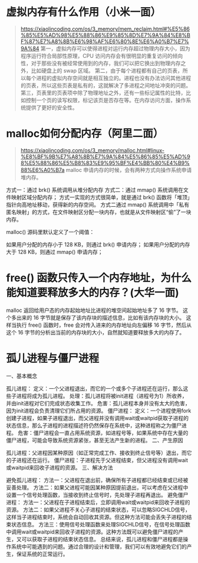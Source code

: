 # 虚拟内存有什么作用（小米一面）
> https://xiaolincoding.com/os/3_memory/mem_reclaim.html#%E5%86%85%E5%AD%98%E5%88%86%E9%85%8D%E7%9A%84%E8%BF%87%E7%A8%8B%E6%98%AF%E6%80%8E%E6%A0%B7%E7%9A%84
第一，虚拟内存可以使得进程对运行内存超过物理内存大小，因为程序运行符合局部性原理，CPU 访问内存会有很明显的重复访问的倾向性，对于那些没有被经常使用到的内存，我们可以把它换出到物理内存之外，比如硬盘上的 swap 区域。
第二，由于每个进程都有自己的页表，所以每个进程的虚拟内存空间就是相互独立的。进程也没有办法访问其他进程的页表，所以这些页表是私有的，这就解决了多进程之间地址冲突的问题。
第三，页表里的页表项中除了物理地址之外，还有一些标记属性的比特，比如控制一个页的读写权限，标记该页是否存在等。在内存访问方面，操作系统提供了更好的安全性。

# malloc如何分配内存（阿里二面）
> https://xiaolincoding.com/os/3_memory/malloc.html#linux-%E8%BF%9B%E7%A8%8B%E7%9A%84%E5%86%85%E5%AD%98%E5%88%86%E5%B8%83%E9%95%BF%E4%BB%80%E4%B9%88%E6%A0%B7a
malloc 申请内存的时候，会有两种方式向操作系统申请堆内存。

方式一：通过 brk() 系统调用从堆分配内存
方式二：通过 mmap() 系统调用在文件映射区域分配内存；
方式一实现的方式很简单，就是通过 brk() 函数将「堆顶」指针向高地址移动，获得新的内存空间。
方式二通过 mmap() 系统调用中「私有匿名映射」的方式，在文件映射区分配一块内存，也就是从文件映射区“偷”了一块内存。

malloc() 源码里默认定义了一个阈值：

如果用户分配的内存小于 128 KB，则通过 brk() 申请内存；
如果用户分配的内存大于 128 KB，则通过 mmap() 申请内存；

# free() 函数只传入一个内存地址，为什么能知道要释放多大的内存？(大华一面)

malloc 返回给用户态的内存起始地址比进程的堆空间起始地址多了 16 字节。
这个多出来的 16 字节就是保存了该内存块的描述信息，比如有该内存块的大小。
这样当执行 free() 函数时，free 会对传入进来的内存地址向左偏移 16 字节，然后从这个 16 字节的分析出当前的内存块的大小，自然就知道要释放多大的内存了。

# 孤儿进程与僵尸进程

一、基本概念

孤儿进程：
定义：一个父进程退出，而它的一个或多个子进程还在运行，那么这些子进程将成为孤儿进程。
处理：孤儿进程将被init进程（进程号为1）所收养，并由init进程对它们完成状态收集工作。
危害：孤儿进程本身并没有太大的危害，因为init进程会负责清理它们所占用的资源。
僵尸进程：
定义：一个进程使用fork创建子进程，如果子进程退出，而父进程并没有调用wait或waitpid获取子进程的状态信息，那么子进程的进程描述符仍然保存在系统中，这种进程称之为僵尸进程。
危害：僵尸进程会一直占用系统资源，如进程号等，如果系统中存在大量的僵尸进程，可能会导致系统资源紧张，甚至无法产生新的进程。
二、产生原因

孤儿进程：父进程因某种原因（如正常完成工作、接收到终止信号等）退出，而它的子进程还在运行。
僵尸进程：子进程先于父进程结束，但父进程没有调用wait或waitpid来回收子进程的资源。
三、解决方法

避免孤儿进程：
方法一：父进程在退出前，确保所有子进程都已经结束或已经被妥善处理。
方法二：如果父进程可能因某种原因提前退出，可以考虑在父进程中设置一个信号处理函数，当接收到终止信号时，先处理子进程再退出。
避免僵尸进程：
方法一：父进程在子进程结束后，立即调用wait或waitpid来回收子进程的资源。
方法二：如果父进程不关心子进程的结束状态，可以忽略SIGCHLD信号，这样当子进程结束时，系统会自动回收其资源。但这种方法可能会丢失子进程的结束状态信息。
方法三：使用信号处理函数来处理SIGCHLD信号，在信号处理函数中调用wait或waitpid来回收子进程的资源。这种方法既可以避免僵尸进程的产生，又可以获取子进程的结束状态信息。
总结来说，孤儿进程和僵尸进程都是操作系统中可能遇到的问题。通过合理的设计和管理，我们可以有效地避免它们的产生，保证系统的正常运行。
